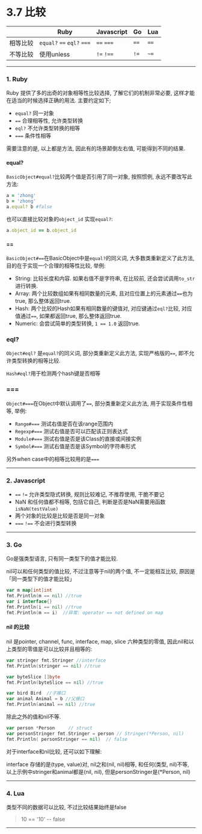 # 3.7 比较

|          | Ruby                       | Javascript | Go   | Lua  |
|----------|----------------------------|------------|------|------|
| 相等比较 | `equal?` `==` `eql?` `===` | `==` `===` | `==` | `==` |
| 不等比较 |  使用unless                | `!=` `!==` | `!=` | `~=` |

---

### 1. Ruby

Ruby 提供了多的出奇的对象相等性比较选择, 了解它们的机制非常必要, 这样才能在适当的时候选择正确的用法. 主要约定如下;

* `equal?` 同一对象
* `==` 合理相等性, 允许类型转换
* `eql?` 不允许类型转换的相等
* `===` 条件性相等

需要注意的是, 以上都是方法, 因此有的场景颠倒左右值, 可能得到不同的结果.

#### equal?

`BasicObject#equal?`比较两个值是否引用了同一对象, 按照惯例, 永远不要改写此方法:

```ruby
a = 'zhong'
b = 'zhong'
a.equal? b #false
```

也可以直接比较对象的`object_id` 实现`equal?`:

```ruby
a.object_id == b.object_id
```

#### ==

`BasicObject#==`在BasicObject中是`equal?`的同义词, 大多数类重新定义了此方法, 目的在于实现一个合理的相等性比较, 举例:

* String: 比较长度和内容. 如果右值不是字符串, 在比较前, 还会尝试调用`to_str`进行转换.
* Array: 两个比较数组如果有相同数量的元素, 且对应位置上的元素通过`==`也为true, 那么整体返回true.
* Hash: 两个比较的Hash如果有相同数量的键值对, 对应键通过`eql?`比较, 对应值通过`==`, 如果都返回true, 那么整体返回true.
* Numeric: 会尝试简单的类型转换, `1 == 1.0` 返回true.

### eql?

`Object#eql?` 是`equal?`的同义词, 部分类重新定义此方法, 实现严格版的`==`, 即不允许类型转换的相等比较.

`Hash#eql?`用于检测两个hash键是否相等

### ===

`Object#===`在Object中默认调用了`==`, 部分类重新定义此方法, 用于实现条件性相等, 举例:

* `Range#===` 测试右值是否在该range范围内
* `Regexp#===` 测试右值是否可以匹配该正则表达式
* `Module#===` 测试右值是否是该Class的直接或间接实例
* `Symbol#===` 测试右值是否是该Symbol的字符串形式

另外when case中的相等比较用的是`===`

---

### 2. Javascript

* `==` `!=` 允许类型隐式转换, 规则比较难记, 不推荐使用, 干脆不要记
* NaN 和任何值都不相等, 包括它自己, 判断是否是NaN需要用函数`isNaN(testValue)`
* 两个对象的比较是比较是否是同一对象
* `===` `!==` 不会进行类型转换

---

### 3. Go

Go是强类型语言, 只有同一类型下的值才能比较.

nil可以和任何类型的值比较, 不过注意等于nil的两个值, 不一定能相互比较, 原因是「同一类型下的值才能比较」

```go
var m map[int]int
fmt.Println(m == nil) //true
var i interface{}
fmt.Println(i == nil) //true
fmt.Println(m == i)  //异常: operator == not defined on map
```

#### nil 的比较

nil 是pointer, channel, func, interface, map, slice 六种类型的零值, 因此nil和以上类型的零值是可以比较并且相等的:

```go
var stringer fmt.Stringer //interface
fmt.Println(stringer == nil) //true

var byteSlice []byte
fmt.Println(byteSlice == nil) //true

var bird Bird  //子接口
var animal Animal = b //父接口
fmt.Println(animal == nil) //true
```

除此之外的值和nil不等. <!--TODO-->

```go
var person *Person     // struct  
var personStringer fmt.Stringer = person // Stringer(*Person, nil)  
fmt.Println( personStringer == nil)  // false
```

对于interface和nil比较, 还可以如下理解:

interface 存储的是(type, value)对, nil之和(nil, nil)相等, 和任何(类型, nil)不等, 以上示例中stringer和animal都是(nil, nil), 但是personStringer是(*Person, nil)

---

### 4. Lua

类型不同的数据可以比较, 不过比较结果始终是false

> 10 == '10' -- false

---
